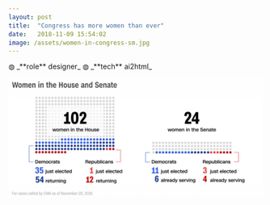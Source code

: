 ```yaml
---
layout: post
title:  "Congress has more women than ever"
date:   2018-11-09 15:54:02
image: /assets/women-in-congress-sm.jpg
---
```

<p class="involvement" markdown="1">
&#9677; _**role** designer_ &#9677; _**tech** ai2html_
</p>

[![Dot chart of women in the House and Senate.](/assets/women-in-congress.jpg)](https://www.cnn.com/2018/11/07/politics/history-making-night-for-women/index.html)

